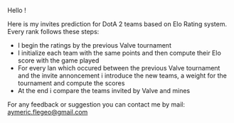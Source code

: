Hello !

Here is my invites prediction for DotA 2 teams based on Elo Rating system.
Every rank follows these steps:
- I begin the ratings by the previous Valve tournament
- I initialize each team with the same points and then compute their Elo score with the game played
- For every lan which occured between the previous Valve tournament and the invite annoncement i introduce the new teams, a weight 
for the tournament and compute the scores
- At the end i compare the teams invited by Valve and mines





For any feedback or suggestion you can contact me by mail: aymeric.flegeo@gmail.com
